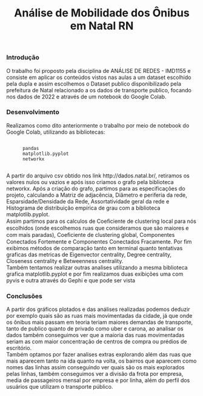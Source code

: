 <body>
  <header>
    <h1>Análise de Mobilidade dos Ônibus em Natal RN</h1>
  </header>
  
  <main>
    <h3>Introdução</h3>
    <p>
      O trabalho foi proposto pela disciplina de ANÁLISE DE REDES - IMD1155 e consiste em aplicar os conteúdos vistos nas aulas a um dataset escolhido pela dupla e assim escolhemos o Dataset publico disponibilizado pela prefeitura de Natal relacionado a os dados de transporte publico, focando nos dados de 2022 e através de um notebook do Google Colab.
    </p>
    <h3>Desenvolvimento</h3>
    <p>
      Realizamos como dito anteriormente o trabalho por meio de notebook do Google Colab, utilizando as bibliotecas:
    <pre><code>
      pandas
      matplotlib.pyplot
      networkx
    </code></pre>
      A partir do arquivo csv obtido nos link http://dados.natal.br/, retiramos os valores nulos ou vazios e após isso criamos o grafo pela biblioteca networkx. Após a criação do grafo, partimos para as especificações do projeto, calculando a Matriz de adjacência, Diâmetro e periferia da rede, Esparsidade/Densidade da Rede, Assortatividade geral da rede e Histograma de distribuição empírica de grau com a biblioteca matplotlib.pyplot.
    <br>
      Assim partimos para os calculos de Coeﬁciente de clustering local para nós escolhidos (onde escolhemos ruas que consideramos que são maiores e com mais paradas), Coeﬁciente de clustering global, Componentes Conectados Fortemente e Componentes Conectados Fracamente. Por fim exibimos métodos de comparação tanto em terminal quanto tentativas graficas das metricas de Eigenvector centrality, Degree centrality, Closeness centrality e Betweenness centrality.
    <br>
      Também tentamos realizar outras analises utilizando a mesma biblioteca grafica matplotlib.pyplot e por fim realizamos duas exibições uma com pyvis e outra através do Gephi e que pode ser vista 
    </p>
    <h3>Conclusões</h3>
    <p>
      A partir dos gráficos plotados e das análises realizadas podemos deduzir por exemplo quais são as ruas mais movimentadas da cidade, já que onde os ônibus mais passam em teoria teriam maiores demandas de transporte, tanto de publico quanto de privado como uber e carona, ao analisar os dados também conseguimos ver que a maioria das ruas movimentadas seriam as com maior concentração de centros de compra ou prédios de escritório. 
      <br>
      Também optamos por fazer analises extras explorando além das ruas que mais aparecem tanto na ida quanto na volta, os bairros que aparecem como nomes das linhas assim conseguindo ver quais são os mais explorados pelas linhas, também conseguimos ver a divisão da frota por empresa, media de passageiros mensal por empresa e por linha, além do perfil dos usuários que utilizam o transporte público. 
    </p>
  </main>
</body>


